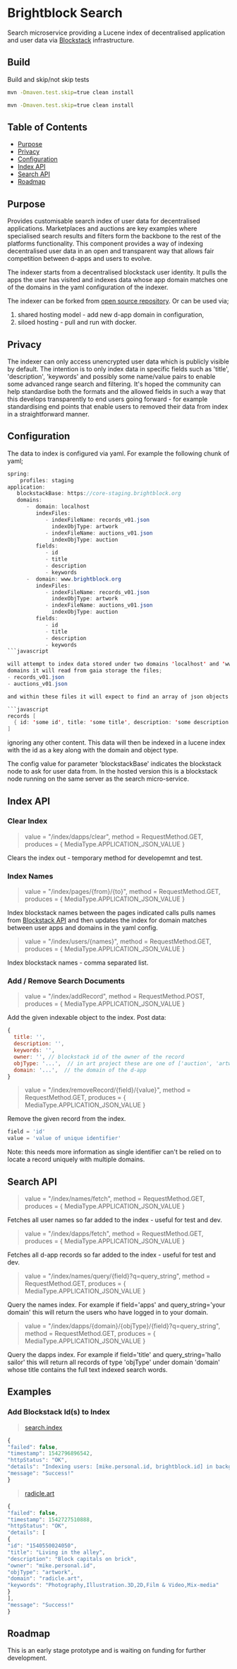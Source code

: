 # Brightblock Search

Search microservice providing a Lucene index of decentralised application and user data via [Blockstack](https://blockstack.org) infrastructure.

## Build

Build and skip/not skip tests

```bash
mvn -Dmaven.test.skip=true clean install
```

```bash
mvn -Dmaven.test.skip=true clean install
```

## Table of Contents

- [Purpose](#purpose)
- [Privacy](#privacy)
- [Configuration](#configuration)
- [Index API](#index-api)
- [Search API](#search-api)
- [Roadmap](#roadmap)

## Purpose

Provides customisable search index of user data for decentralised applications. Marketplaces and auctions are
key examples where specialised search results and filters form the backbone to the rest of the platforms functionality.
This component provides a way of indexing decentralised user data in an open and transparent way that allows fair
competition between d-apps and users to evolve.

The indexer starts from a decentralised blockstack user identity. It pulls the apps the user has visited and
indexes data whose app domain matches one of the domains in the yaml configuration of the indexer.

The indexer can be forked from [open source repository](https://github.com/mjoecohen/brightblock-search). Or can be
used via;

1. shared hosting model - add new d-app domain in configuration,
2. siloed hosting - pull and run with docker.

## Privacy

The indexer can only access unencrypted user data which is publicly visible by default. The intention is to only index data in specific
fields such as 'title', 'description', 'keywords' and possibly some name/value pairs to enable some advanced range search and filtering.
It's hoped the community can help standardise both the formats and the allowed fields in such a way that this develops
transparently to end users going forward - for example standardising end points that enable users to removed their data from index in a straightforward manner.

## Configuration

The data to index is configured via yaml. For example the following chunk of yaml;

```java
spring:
    profiles: staging
application:
   blockstackBase: https://core-staging.brightblock.org
   domains:
      -  domain: localhost
         indexFiles:
            - indexFileName: records_v01.json
              indexObjType: artwork
            - indexFileName: auctions_v01.json
              indexObjType: auction
         fields:
            - id
            - title
            - description
            - keywords
      -  domain: www.brightblock.org
         indexFiles:
            - indexFileName: records_v01.json
              indexObjType: artwork
            - indexFileName: auctions_v01.json
              indexObjType: auction
         fields:
            - id
            - title
            - description
            - keywords
```javascript

will attempt to index data stored under two domains 'localhost' and 'www.brightblock.org'. On finding users who have visited these
domains it will read from gaia storage the files;
- records_v01.json
- auctions_v01.json

and within these files it will expect to find an array of json objects at the root of the file in format;

```javascript
records [
  { id: 'some id', title: 'some title', description: 'some description' ...
]
```

ignoring any other content. This data will then be indexed in a lucene index with the id as a key along with the domain and object type.

The config value for parameter 'blockstackBase' indicates the blockstack node to ask for user data from. In the hosted version this is a
blockstack node running on the same server as the search micro-service.

## Index API

### Clear Index

> value = "/index/dapps/clear", method = RequestMethod.GET, produces = { MediaType.APPLICATION_JSON_VALUE }

Clears the index out - temporary method for developemnt and test.

### Index Names

> value = "/index/pages/{from}/{to}", method = RequestMethod.GET, produces = { MediaType.APPLICATION_JSON_VALUE }

Index blockstack names between the pages indicated calls pulls names from [Blockstack API](https://core.blockstack.org/) and then
updates the index for domain matches between user apps and domains in the yaml config.

> value = "/index/users/{names}", method = RequestMethod.GET, produces = { MediaType.APPLICATION_JSON_VALUE }

Index blockstack names - comma separated list.

### Add / Remove Search Documents

> value = "/index/addRecord", method = RequestMethod.POST, produces = { MediaType.APPLICATION_JSON_VALUE }

Add the given indexable object to the index. Post data:

```javascript
{
  title: '',
  description: '',
  keywords: '',
  owner: '', // blockstack id of the owner of the record
  objType: '...',  // in art project these are one of ['auction', 'artwork'] for specific searchs
  domain: '...',  // the domain of the d-app
}
```

> value = "/index/removeRecord/{field}/{value}", method = RequestMethod.GET, produces = { MediaType.APPLICATION_JSON_VALUE }

Remove the given record from the index.

```javascript
field = 'id'
value = 'value of unique identifier'
```

Note: this needs more information as single identifier can't be relied on to locate a record uniquely with multiple domains.

## Search API

> value = "/index/names/fetch", method = RequestMethod.GET, produces = { MediaType.APPLICATION_JSON_VALUE }

Fetches all user names so far added to the index - useful for test and dev.

> value = "/index/dapps/fetch", method = RequestMethod.GET, produces = { MediaType.APPLICATION_JSON_VALUE }

Fetches all d-app records so far added to the index - useful for test and dev.

> value = "/index/names/query/{field}?q=query_string", method = RequestMethod.GET, produces = { MediaType.APPLICATION_JSON_VALUE }

Query the names index. For example if field='apps' and query_string='your domain' this will return the users who have logged in to
your domain.

> value = "/index/dapps/{domain}/{objType}/{field}?q=query_string", method = RequestMethod.GET, produces = { MediaType.APPLICATION_JSON_VALUE }

Query the dapps index. For example if field='title' and query_string='hallo sailor' this will return all records of type 'objType'
under domain 'domain' whose title contains the full text indexed search words.

## Examples

### Add Blockstack Id(s) to Index

> [search.index](http://localhost:8002/index/users/mike.personal.id,brightblock.id)

```javascript
{
"failed": false,
"timestamp": 1542796896542,
"httpStatus": "OK",
"details": "Indexing users: [mike.personal.id, brightblock.id] in background.",
"message": "Success!"
}
```

> [radicle.art](http://localhost:8002/index/dapps/radicle.art/artwork/description?q=capitals)

```javascript
{
"failed": false,
"timestamp": 1542727510888,
"httpStatus": "OK",
"details": [
{
"id": "1540550024050",
"title": "Living in the alley",
"description": "Block capitals on brick",
"owner": "mike.personal.id",
"objType": "artwork",
"domain": "radicle.art",
"keywords": "Photography,Illustration.3D,2D,Film & Video,Mix-media"
}
],
"message": "Success!"
}
```

## Roadmap

This is an early stage prototype and is waiting on funding for further development.
